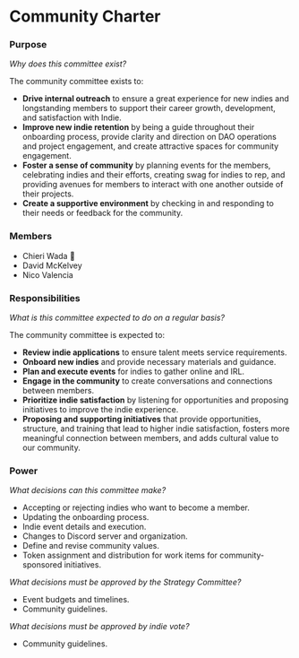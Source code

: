 # Community Charter

### Purpose

_Why does this committee exist?_

The community committee exists to:

- **Drive internal outreach** to ensure a great experience for new indies and longstanding members to support their career growth, development, and satisfaction with Indie.
- **Improve new indie retention** by being a guide throughout their onboarding process, provide clarity and direction on DAO operations and project engagement, and create attractive spaces for community engagement.
- **Foster a sense of community** by planning events for the members, celebrating indies and their efforts, creating swag for indies to rep, and providing avenues for members to interact with one another outside of their projects.
- **Create a supportive environment** by checking in and responding to their needs or feedback for the community.

### Members

- Chieri Wada 🧢
- David McKelvey
- Nico Valencia

### Responsibilities

_What is this committee expected to do on a regular basis?_

The community committee is expected to:

- **Review indie applications** to ensure talent meets service requirements.
- **Onboard new indies** and provide necessary materials and guidance.
- **Plan and execute events** for indies to gather online and IRL.
- **Engage in the community** to create conversations and connections between members.
- **Prioritize indie satisfaction** by listening for opportunities and proposing initiatives to improve the indie experience.
- **Proposing and supporting initiatives** that provide opportunities, structure, and training that lead to higher indie satisfaction, fosters more meaningful connection between members, and adds cultural value to our community.

### Power

_What decisions can this committee make?_

- Accepting or rejecting indies who want to become a member.
- Updating the onboarding process.
- Indie event details and execution.
- Changes to Discord server and organization.
- Define and revise community values.
- Token assignment and distribution for work items for community-sponsored initiatives.

_What decisions must be approved by the Strategy Committee?_

- Event budgets and timelines.
- Community guidelines.

_What decisions must be approved by indie vote?_

- Community guidelines.
